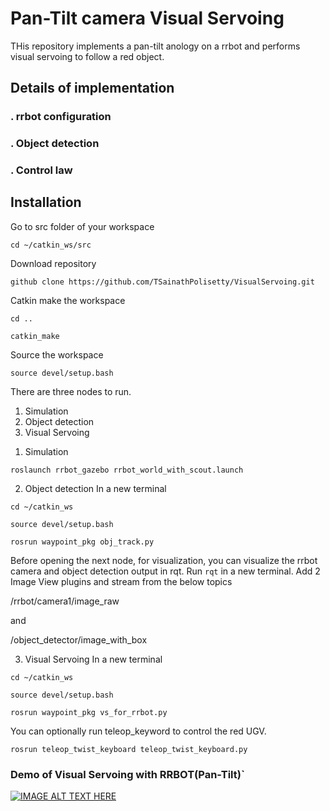 # Pan-Tilt camera Visual Servoing
THis repository implements a pan-tilt anology on a rrbot and performs visual servoing to follow a red object.
## Details of implementation
### . rrbot configuration
### . Object detection
### . Control law

## Installation
Go to src folder of your workspace

`cd ~/catkin_ws/src`

Download repository

`github clone https://github.com/TSainathPolisetty/VisualServoing.git`

Catkin make the workspace

`cd ..`

`catkin_make`

Source the workspace

`source devel/setup.bash`

There are three nodes to run. 
1) Simulation
2) Object detection
3) Visual Servoing

1. Simulation

`roslaunch rrbot_gazebo rrbot_world_with_scout.launch`

2. Object detection
In a new terminal

`cd ~/catkin_ws`

`source devel/setup.bash`

`rosrun waypoint_pkg obj_track.py`

Before opening the next node, for visualization, you can visualize the rrbot camera and object detection output in rqt.
Run `rqt` in a new terminal.
Add 2 Image View plugins and stream from the below topics

/rrbot/camera1/image_raw

and 

/object_detector/image_with_box


3. Visual Servoing
In a new terminal

`cd ~/catkin_ws`

`source devel/setup.bash`

`rosrun waypoint_pkg vs_for_rrbot.py`

You can optionally run teleop_keyword to control the red UGV.

`rosrun teleop_twist_keyboard teleop_twist_keyboard.py`


### Demo of Visual Servoing with RRBOT(Pan-Tilt)`
[![IMAGE ALT TEXT HERE](https://youtu.be/WAG4dLzN1zk)](https://youtu.be/WAG4dLzN1zk)



